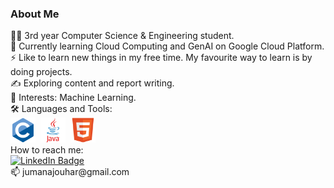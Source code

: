 <h3>
About Me
</h3>
👩‍💻 3rd year Computer Science & Engineering student. <br>
🌱 Currently learning Cloud Computing and GenAI on Google Cloud Platform.<br>
⚡ Like to learn new things in my free time. My favourite way to learn is by doing projects. <br>
✍️ Exploring content and report writing. <br>
🧡 Interests: Machine Learning. <br>
🛠️ Languages and Tools:
  <div>
  <img src="https://github.com/devicons/devicon/blob/master/icons/c/c-original.svg" title="C" alt-"C" width="40" height="40"/>&nbsp;
  <img src="https://github.com/devicons/devicon/blob/master/icons/java/java-original-wordmark.svg" title="Java" alt="Java" width="40" height="40"/>&nbsp;
  <img src="https://github.com/devicons/devicon/blob/master/icons/html5/html5-original.svg" title="HTML5" alt="HTML" width="40" height="40"/> <br>
How to reach me: <br>
<div id="badges"><a href="https://www.linkedin.com/in/jumana-jouhar/"><img src="https://img.shields.io/badge/LinkedIn-blue?style=for-the-badge&logo=linkedin&logoColor=white" alt="LinkedIn Badge"/></a><br>
📫 jumanajouhar@gmail.com
